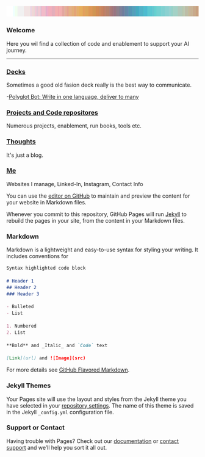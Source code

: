 ![Alt text](https://raw.githubusercontent.com/Christophercrane/chris/master/images/Copy%20of%20Spagetti%20Western%20Sundown%20on%20Easter.jpg "Optional title")

### Welcome 
Here you wil find a collection of code and enablement to support your AI journey. 
___


### [Decks](https://github.com/markdown-it/markdown-it-emoji)
Sometimes a good old fasion deck really is the best way to communicate. 

-[Polyglot Bot: Write in one language, deliver to many](https://github.com/markdown-it/markdown-it-emoji)



### [Projects and Code repositores](https://github.com/markdown-it/markdown-it-emoji)
Numerous projects, enablement, run books, tools etc.  

### [Thoughts](https://github.com/markdown-it/markdown-it-emoji)
It's just a blog. 

### [Me](https://github.com/markdown-it/markdown-it-emoji)
Websites I manage, Linked-In, Instagram, Contact Info 



You can use the [editor on GitHub](https://github.com/Christophercrane/chris/edit/master/README.md) to maintain and preview the content for your website in Markdown files.

Whenever you commit to this repository, GitHub Pages will run [Jekyll](https://jekyllrb.com/) to rebuild the pages in your site, from the content in your Markdown files.

### Markdown

Markdown is a lightweight and easy-to-use syntax for styling your writing. It includes conventions for

```markdown
Syntax highlighted code block

# Header 1
## Header 2
### Header 3

- Bulleted
- List

1. Numbered
2. List

**Bold** and _Italic_ and `Code` text

[Link](url) and ![Image](src)
```

For more details see [GitHub Flavored Markdown](https://guides.github.com/features/mastering-markdown/).

### Jekyll Themes

Your Pages site will use the layout and styles from the Jekyll theme you have selected in your [repository settings](https://github.com/Christophercrane/chris/settings). The name of this theme is saved in the Jekyll `_config.yml` configuration file.

### Support or Contact

Having trouble with Pages? Check out our [documentation](https://help.github.com/categories/github-pages-basics/) or [contact support](https://github.com/contact) and we’ll help you sort it all out.
